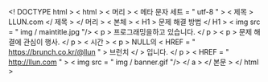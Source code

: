 ﻿<! DOCTYPE html >
< html >
  < 머리 >
    < 메타  문자 세트 = " utf-8 " >
    < 제목 > LLUN.com </ 제목 >
  </ 머리 >
  < 본체 >
    < H1 > 문제 해결 방법 </ H1 >
    < img  src = " img / maintitle.jpg "/>
    < p > 프로그래밍을하고 있습니다. </ p >
    < p > 문제 해결에 관심이 행사. </ p >
    < 시간 >
    < p > NULL의
      < HREF = " https://brunch.co.kr/@llun " > 브런치 </ > 입니다. 
    </ p >
    < HREF = " http://llun.com " > 
      < img  src = " img / banner.gif "/>
    </ a >
  </ 본문 >
</ html >

